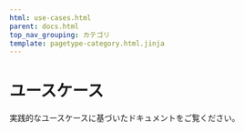 ```yaml
---
html: use-cases.html
parent: docs.html
top_nav_grouping: カテゴリ
template: pagetype-category.html.jinja
---
```

# ユースケース
実践的なユースケースに基づいたドキュメントをご覧ください。